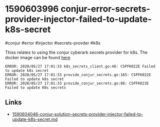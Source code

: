 # 1590603996 conjur-error-secrets-provider-injector-failed-to-update-k8s-secret
#conjur #error #injector #secrets-provder #k8s

Thiss relates to using the conjur cyberark secrets provider for k8s. The docker image can be found [here](https://hub.docker.com/r/cyberark/secrets-provider-for-k8s/tags)

```
ERROR: 2020/05/27 17:01:33 k8s_secrets_client.go:46: CSPFK022E Failed to update k8s secret
ERROR: 2020/05/27 17:01:33 provide_conjur_secrets.go:165: CSPFK022E Failed to update k8s secret
ERROR: 2020/05/27 17:01:33 provide_conjur_secrets.go:88: CSPFK023E Failed to update K8s secrets
```


## Links
- [1590604046-conjur-solution-secrets-provider-injector-failed-to-update-k8s-secret.md](1590604046-conjur-solution-secrets-provider-injector-failed-to-update-k8s-secret.md)

